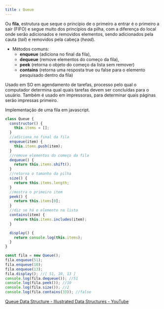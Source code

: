 ```yaml
---
title : Queue
---
```


Ou **fila**, estrutura que seque o princípio de o primeiro a entrar é o primeiro a sair (FIFO) e segue muito dos princípios da pilha, com a diferença do local onde serão adicionados e removidos elementos, sendo adicionados pela cauta (*tail*) e removidos pela cabeça (*head*).
- Métodos comuns:
	- **enqueue** (adiciona no final da fila),
	- **dequeue** (remove elementos do começo da fila),
	- **peek** (retorna o objeto do começo da lista sem remover)
	- **contains** (retorna uma resposta true ou false para o elemento pesquisado dentro da fila)

Usado em SO em agendamento de tarefas, processo pelo qual o computador determina qual quais tarefas devem ser concluídas para o usuário. Também é usado em impressoras, para determinar quais páginas serão impressas primeiro.

Implementação de uma fila em javascript.

```js
class Queue {
  constructor() {
    this.items = [];
  }
  //adiciona no final da fila
  enqueue(item) {
    this.items.push(item);
  }
  //remove elementos do começo da fila
  dequeue() {
    return this.items.shift();
  }
  //retorna o tamanho da pilha
  size() {
    return this.items.length;
  }
  //mostra o primeiro item
  peek() {
    return this.items[0];
  }
  //diz se há o elemento na lista
  contains(item) {
    return this.items.includes(item);
  }

  display() {
    return console.log(this.items);
  }
}

const fila = new Queue();
fila.enqueue(51);
fila.enqueue(10);
fila.enqueue(13);
fila.display(); //[ 51, 10, 13 ]
console.log(fila.dequeue()); //51
console.log(fila.peek()); //10
console.log(fila.size()); //2
console.log(fila.contains(33)); //false
```

[Queue Data Structure - Illustrated Data Structures - YouTube](https://www.youtube.com/watch?v=mDCi1lXd9hc)